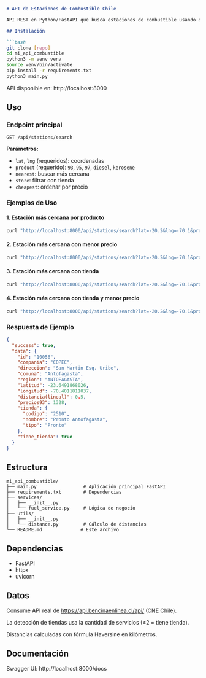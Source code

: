 ```markdown
# API de Estaciones de Combustible Chile

API REST en Python/FastAPI que busca estaciones de combustible usando datos reales de Bencina en Línea (CNE).

## Instalación

```bash
git clone [repo]
cd mi_api_combustible
python3 -m venv venv
source venv/bin/activate
pip install -r requirements.txt
python3 main.py
```

API disponible en: http://localhost:8000

## Uso

### Endpoint principal
```
GET /api/stations/search
```

**Parámetros:**
- `lat`, `lng` (requeridos): coordenadas
- `product` (requerido): `93`, `95`, `97`, `diesel`, `kerosene`
- `nearest`: buscar más cercana
- `store`: filtrar con tienda
- `cheapest`: ordenar por precio

### Ejemplos de Uso

#### 1. Estación más cercana por producto
```bash
curl "http://localhost:8000/api/stations/search?lat=-20.2&lng=-70.1&product=93&nearest=true"
```

#### 2. Estación más cercana con menor precio
```bash
curl "http://localhost:8000/api/stations/search?lat=-20.2&lng=-70.1&product=95&nearest=true&cheapest=true"
```

#### 3. Estación más cercana con tienda
```bash
curl "http://localhost:8000/api/stations/search?lat=-20.2&lng=-70.1&product=diesel&nearest=true&store=true"
```

#### 4. Estación más cercana con tienda y menor precio
```bash
curl "http://localhost:8000/api/stations/search?lat=-20.2&lng=-70.1&product=97&nearest=true&store=true&cheapest=true"
```

### Respuesta de Ejemplo

```json
{
  "success": true,
  "data": {
    "id": "10056",
    "compania": "COPEC",
    "direccion": "San Martin Esq. Uribe",
    "comuna": "Antofagasta",
    "region": "ANTOFAGASTA",
    "latitud": -23.6491868026,
    "longitud": -70.4011811037,
    "distancia(lineal)": 0.5,
    "precios93": 1328,
    "tienda": {
      "codigo": "2510",
      "nombre": "Pronto Antofagasta",
      "tipo": "Pronto"
    },
    "tiene_tienda": true
  }
}
```

## Estructura

```
mi_api_combustible/
├── main.py                 # Aplicación principal FastAPI
├── requirements.txt        # Dependencias
├── services/
│   ├── __init__.py
│   └── fuel_service.py     # Lógica de negocio
├── utils/
│   ├── __init__.py
│   └── distance.py         # Cálculo de distancias
└── README.md              # Este archivo
```

## Dependencias

- FastAPI
- httpx  
- uvicorn

## Datos

Consume API real de https://api.bencinaenlinea.cl/api/ (CNE Chile).

La detección de tiendas usa la cantidad de servicios (≥2 = tiene tienda).

Distancias calculadas con fórmula Haversine en kilómetros.

## Documentación

Swagger UI: http://localhost:8000/docs
```